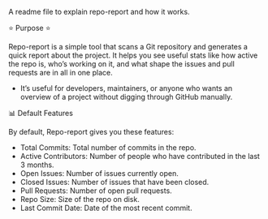 A readme file to explain repo-report and how it works.

⭐ Purpose ⭐

Repo-report is a simple tool that scans a Git repository and generates a quick report about the project. It helps you see useful stats like how active the repo is, who’s working on it, and what shape the issues and pull requests are in all in one place.
- It’s useful for developers, maintainers, or anyone who wants an overview of a project without digging through GitHub manually.

📊 Default Features

By default, Repo-report gives you these features:

- Total Commits: Total number of commits in the repo.
- Active Contributors: Number of people who have contributed in the last 3 months.
- Open Issues: Number of issues currently open.
- Closed Issues: Number of issues that have been closed.
- Pull Requests: Number of open pull requests.
- Repo Size: Size of the repo on disk.
- Last Commit Date: Date of the most recent commit.

